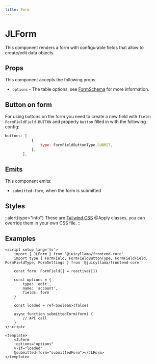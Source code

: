 ```yaml
---
title: Form
---
```


# JLForm

This component renders a form with configurable fields that allow to create/edit data objects.

## Props

This component accepts the following props:

- `options` - The table options, see [FormSchema](/frontend/quasar/types/form.html) for more information.

## Button on form

For using buttons on the form you need to create a new field with `field: FormFieldField.BUTTON` and property `button` filled in with the following config:

```js
buttons: [
            {
                type: FormFieldButtonType.SUBMIT,
            },
        ],
```

## Emits

This component emits:

- `submitted-form`, when the form is submitted

## Styles

::alert{type="info"}
These are [Tailwind CSS](https://tailwindcss.com/docs/reusing-styles#extracting-classes-with-apply) @Apply classes, you can override them in your own CSS file.
::

## Examples

```vue
<script setup lang='ts'>
    import { JLForm } from '@juicyllama/frontend-core'
    import type { FormField, FormFieldButtonType, FormFieldField, FormFieldType, FormSettings } from '@juicyllama/frontend-core'

    const form: FormField[] = reactive([])

    const options = {
        type: 'edit',
        name: 'account',
        fields: form
    }

    const loaded = ref<boolean>(false)

    async function submittedForm(form) {
        // API call
    }
</script>

<template>
    <JLForm
    :options="options"
    v-if="loaded"
    @submitted-form="submittedForm"></JLForm>
</template>

```
